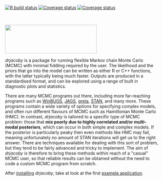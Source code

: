 [![R build status](https://github.com/mrc-ide/drjacoby/workflows/R-CMD-check/badge.svg)](https://github.com/mrc-ide/drjacoby/actions)
[![Coverage status](https://codecov.io/gh/mrc-ide/drjacoby/branch/master/graph/badge.svg)](https://codecov.io/github/mrc-ide/drjacoby?branch=master)
[![Coverage status](https://codecov.io/gh/mrc-ide/drjacoby/branch/master/graph/badge.svg)](https://codecov.io/github/mrc-ide/drjacoby?branch=master)

<br/>
<br/>
<img src="https://raw.githubusercontent.com/mrc-ide/drjacoby/master/R_ignore/images/logo2.png" height="93px" width="300px" />
<br/>

*drjacoby* is a package for running flexible Markov chain Monte Carlo (MCMC) with minimal fiddling required by the user. The likelihood and the priors that go into the model can be written as either R or C++ functions, with the latter typically being much faster. Outputs are produced in a standardised format, and can be explored using a range of built in diagnostic plots and statistics.

There are many MCMC programs out there, including more far-reaching programs such as <a href="https://www.mrc-bsu.cam.ac.uk/software/bugs/the-bugs-project-winbugs/">WinBUGS</a>, <a href="http://mcmc-jags.sourceforge.net/">JAGS</a>, <a href="https://cran.r-project.org/web/packages/greta/vignettes/get_started.html">greta</a>, <a href="https://cran.r-project.org/web/packages/rstan/vignettes/rstan.html">STAN</a>, and many more. These programs contain a wide variety of options for specifying complex models, and often run different flavours of MCMC such as Hamiltonian Monte Carlo (HMC). In contrast, *drjacoby* is tailored to a specific type of MCMC problem: those that **mix poorly due to highly correlated and/or multi-modal posteriors**, which can occur in both simple and complex models. If the posterior is particularly peaky then even methods like HMC may fail, meaning unfortunately no amount of STAN iterations will get us to the right answer. There are techniques available for dealing with this sort of problem, but they tend to be fairly advanced and tricky to implement. The aim of *drjacoby* is therefore to bring these methods within reach of a "casual" MCMC user, so that reliable results can be obtained without the need to code a custom MCMC program from scratch.

After [installing](https://mrc-ide.github.io/drjacoby/articles/installation.html) *drjacoby*, take at look at the first [example application](https://mrc-ide.github.io/drjacoby/articles/example.html).
